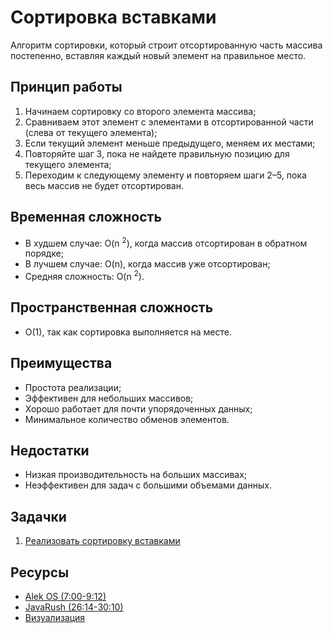 # Сортировка вставками

Алгоритм сортировки, который строит отсортированную часть массива постепенно, вставляя каждый новый элемент на правильное место.

## Принцип работы

1. Начинаем сортировку со второго элемента массива;
2. Сравниваем этот элемент с элементами в отсортированной части (слева от текущего элемента);
3. Если текущий элемент меньше предыдущего, меняем их местами;
4. Повторяйте шаг 3, пока не найдете правильную позицию для текущего элемента;
5. Переходим к следующему элементу и повторяем шаги 2–5, пока весь массив не будет отсортирован.

## Временная сложность

- В худшем случае: O(n <sup>2</sup>), когда массив отсортирован в обратном порядке;
- В лучшем случае: O(n), когда массив уже отсортирован;
- Средняя сложность: O(n <sup>2</sup>).

## Пространственная сложность

- O(1), так как сортировка выполняется на месте.

## Преимущества

- Простота реализации;
- Эффективен для небольших массивов;
- Хорошо работает для почти упорядоченных данных;
- Минимальное количество обменов элементов.

## Недостатки

- Низкая производительность на больших массивах;
- Неэффективен для задач с большими объемами данных.

## Задачки

1. [Реализовать сортировку вставками](insertionSort.js)

## Ресурсы

- [Alek OS (7:00-9:12)](https://www.youtube.com/watch?v=PF7AqefS4MU&t=129s)
- [JavaRush (26:14-30:10)](https://www.youtube.com/watch?v=D1u3H9_wmUU&list=PLawfWYMUziZqyUL5QDLVbe3j5BKWj42E5&index=8)
- [Визуализация](https://www.cs.usfca.edu/~galles/visualization/ComparisonSort.html)